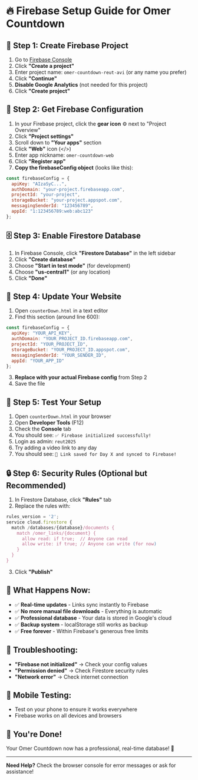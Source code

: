 # 🔥 Firebase Setup Guide for Omer Countdown

## 🚀 **Step 1: Create Firebase Project**

1. Go to [Firebase Console](https://console.firebase.google.com/)
2. Click **"Create a project"**
3. Enter project name: `omer-countdown-reut-avi` (or any name you prefer)
4. Click **"Continue"**
5. **Disable Google Analytics** (not needed for this project)
6. Click **"Create project"**

## 🔑 **Step 2: Get Firebase Configuration**

1. In your Firebase project, click the **gear icon** ⚙️ next to "Project Overview"
2. Click **"Project settings"**
3. Scroll down to **"Your apps"** section
4. Click **"Web"** icon (</>)
5. Enter app nickname: `omer-countdown-web`
6. Click **"Register app"**
7. **Copy the firebaseConfig object** (looks like this):

```javascript
const firebaseConfig = {
  apiKey: "AIzaSyC...",
  authDomain: "your-project.firebaseapp.com",
  projectId: "your-project",
  storageBucket: "your-project.appspot.com",
  messagingSenderId: "123456789",
  appId: "1:123456789:web:abc123"
};
```

## 🗄️ **Step 3: Enable Firestore Database**

1. In Firebase Console, click **"Firestore Database"** in the left sidebar
2. Click **"Create database"**
3. Choose **"Start in test mode"** (for development)
4. Choose **"us-central1"** (or any location)
5. Click **"Done"**

## 📝 **Step 4: Update Your Website**

1. Open `counterDown.html` in a text editor
2. Find this section (around line 600):

```javascript
const firebaseConfig = {
  apiKey: "YOUR_API_KEY",
  authDomain: "YOUR_PROJECT_ID.firebaseapp.com",
  projectId: "YOUR_PROJECT_ID",
  storageBucket: "YOUR_PROJECT_ID.appspot.com",
  messagingSenderId: "YOUR_SENDER_ID",
  appId: "YOUR_APP_ID"
};
```

3. **Replace with your actual Firebase config** from Step 2
4. Save the file

## 🧪 **Step 5: Test Your Setup**

1. Open `counterDown.html` in your browser
2. Open **Developer Tools** (F12)
3. Check the **Console** tab
4. You should see: `✅ Firebase initialized successfully!`
5. Login as admin: `reut2025`
6. Try adding a video link to any day
7. You should see: `💾 Link saved for Day X and synced to Firebase!`

## 🔒 **Step 6: Security Rules (Optional but Recommended)**

1. In Firestore Database, click **"Rules"** tab
2. Replace the rules with:

```javascript
rules_version = '2';
service cloud.firestore {
  match /databases/{database}/documents {
    match /omer_links/{document} {
      allow read: if true;  // Anyone can read
      allow write: if true; // Anyone can write (for now)
    }
  }
}
```

3. Click **"Publish"**

## 🎯 **What Happens Now:**

- ✅ **Real-time updates** - Links sync instantly to Firebase
- ✅ **No more manual file downloads** - Everything is automatic
- ✅ **Professional database** - Your data is stored in Google's cloud
- ✅ **Backup system** - localStorage still works as backup
- ✅ **Free forever** - Within Firebase's generous free limits

## 🚨 **Troubleshooting:**

- **"Firebase not initialized"** → Check your config values
- **"Permission denied"** → Check Firestore security rules
- **"Network error"** → Check internet connection

## 📱 **Mobile Testing:**

- Test on your phone to ensure it works everywhere
- Firebase works on all devices and browsers

## 🎉 **You're Done!**

Your Omer Countdown now has a professional, real-time database! 🚀

---

**Need Help?** Check the browser console for error messages or ask for assistance!
